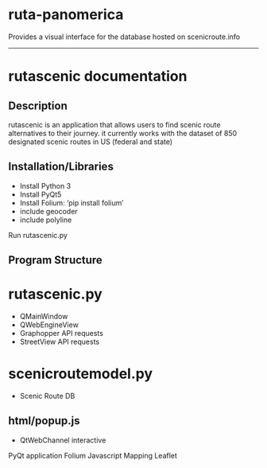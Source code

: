 # ruta-panomerica
Provides a visual interface for the database hosted on scenicroute.info


________________________________________________________________________________
rutascenic documentation
========================

Description
-----------------
rutascenic is an application that allows users to find scenic route alternatives
to their journey.
it currently works with the dataset of 850 designated scenic routes in US (federal and state)


Installation/Libraries
-------------
- Install Python 3
- Install PyQt5
- Install Folium: 
  ’pip install folium’
- include geocoder
- include polyline

Run rutascenic.py

Program Structure
-----------------
# rutascenic.py
- QMainWindow
- QWebEngineView
- Graphopper API requests
- StreetView API requests

# scenicroutemodel.py
- Scenic Route DB

## html/popup.js
- QtWebChannel interactive




PyQt application
Folium
Javascript Mapping
Leaflet
